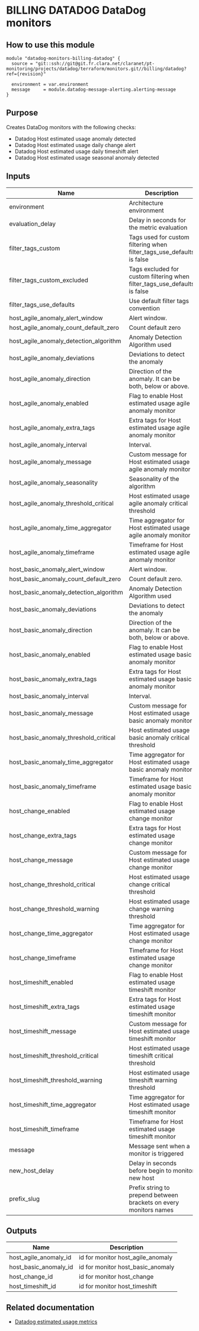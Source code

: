 # BILLING DATADOG DataDog monitors

## How to use this module

```
module "datadog-monitors-billing-datadog" {
  source = "git::ssh://git@git.fr.clara.net/claranet/pt-monitoring/projects/datadog/terraform/monitors.git//billing/datadog?ref={revision}"

  environment = var.environment
  message     = module.datadog-message-alerting.alerting-message
}

```

## Purpose

Creates DataDog monitors with the following checks:

- Datadog Host estimated usage anomaly detected
- Datadog Host estimated usage daily change alert
- Datadog Host estimated usage daily timeshift alert
- Datadog Host estimated usage seasonal anomaly detected

## Inputs

| Name | Description | Type | Default | Required |
|------|-------------|:----:|:-----:|:-----:|
| environment | Architecture environment | string | n/a | yes |
| evaluation\_delay | Delay in seconds for the metric evaluation | string | `"15"` | no |
| filter\_tags\_custom | Tags used for custom filtering when filter_tags_use_defaults is false | string | `"*"` | no |
| filter\_tags\_custom\_excluded | Tags excluded for custom filtering when filter_tags_use_defaults is false | string | `""` | no |
| filter\_tags\_use\_defaults | Use default filter tags convention | string | `"true"` | no |
| host\_agile\_anomaly\_alert\_window | Alert window. | string | `"last_4h"` | no |
| host\_agile\_anomaly\_count\_default\_zero | Count default zero | string | `"true"` | no |
| host\_agile\_anomaly\_detection\_algorithm | Anomaly Detection Algorithm used | string | `"agile"` | no |
| host\_agile\_anomaly\_deviations | Deviations to detect the anomaly | string | `"2"` | no |
| host\_agile\_anomaly\_direction | Direction of the anomaly. It can be both, below or above. | string | `"above"` | no |
| host\_agile\_anomaly\_enabled | Flag to enable Host estimated usage agile anomaly monitor | string | `"true"` | no |
| host\_agile\_anomaly\_extra\_tags | Extra tags for Host estimated usage agile anomaly monitor | list(string) | `[]` | no |
| host\_agile\_anomaly\_interval | Interval. | string | `"3600"` | no |
| host\_agile\_anomaly\_message | Custom message for Host estimated usage agile anomaly monitor | string | `""` | no |
| host\_agile\_anomaly\_seasonality | Seasonality of the algorithm | string | `"daily"` | no |
| host\_agile\_anomaly\_threshold\_critical | Host estimated usage agile anomaly  critical threshold | string | `"1"` | no |
| host\_agile\_anomaly\_time\_aggregator | Time aggregator for Host estimated usage agile anomaly monitor | string | `"avg"` | no |
| host\_agile\_anomaly\_timeframe | Timeframe for Host estimated usage agile anomaly monitor | string | `"last_1w"` | no |
| host\_basic\_anomaly\_alert\_window | Alert window. | string | `"last_1d"` | no |
| host\_basic\_anomaly\_count\_default\_zero | Count default zero. | string | `"true"` | no |
| host\_basic\_anomaly\_detection\_algorithm | Anomaly Detection Algorithm used | string | `"basic"` | no |
| host\_basic\_anomaly\_deviations | Deviations to detect the anomaly | string | `"3"` | no |
| host\_basic\_anomaly\_direction | Direction of the anomaly. It can be both, below or above. | string | `"above"` | no |
| host\_basic\_anomaly\_enabled | Flag to enable Host estimated usage basic anomaly monitor | string | `"true"` | no |
| host\_basic\_anomaly\_extra\_tags | Extra tags for Host estimated usage basic anomaly monitor | list(string) | `[]` | no |
| host\_basic\_anomaly\_interval | Interval. | string | `"3600"` | no |
| host\_basic\_anomaly\_message | Custom message for Host estimated usage basic anomaly monitor | string | `""` | no |
| host\_basic\_anomaly\_threshold\_critical | Host estimated usage basic anomaly critical threshold | string | `"1"` | no |
| host\_basic\_anomaly\_time\_aggregator | Time aggregator for Host estimated usage basic anomaly monitor | string | `"avg"` | no |
| host\_basic\_anomaly\_timeframe | Timeframe for Host estimated usage basic anomaly monitor | string | `"last_1w"` | no |
| host\_change\_enabled | Flag to enable Host estimated usage change monitor | string | `"true"` | no |
| host\_change\_extra\_tags | Extra tags for Host estimated usage change monitor | list(string) | `[]` | no |
| host\_change\_message | Custom message for Host estimated usage change monitor | string | `""` | no |
| host\_change\_threshold\_critical | Host estimated usage change critical threshold | string | `"60"` | no |
| host\_change\_threshold\_warning | Host estimated usage change warning threshold | string | `"40"` | no |
| host\_change\_time\_aggregator | Time aggregator for Host estimated usage change monitor | string | `"max"` | no |
| host\_change\_timeframe | Timeframe for Host estimated usage change monitor | string | `"last_15m"` | no |
| host\_timeshift\_enabled | Flag to enable Host estimated usage timeshift monitor | string | `"true"` | no |
| host\_timeshift\_extra\_tags | Extra tags for Host estimated usage timeshift monitor | list(string) | `[]` | no |
| host\_timeshift\_message | Custom message for Host estimated usage timeshift monitor | string | `""` | no |
| host\_timeshift\_threshold\_critical | Host estimated usage timeshift critical threshold | string | `"60"` | no |
| host\_timeshift\_threshold\_warning | Host estimated usage timeshift warning threshold | string | `"40"` | no |
| host\_timeshift\_time\_aggregator | Time aggregator for Host estimated usage timeshift monitor | string | `"max"` | no |
| host\_timeshift\_timeframe | Timeframe for Host estimated usage timeshift monitor | string | `"last_1d"` | no |
| message | Message sent when a monitor is triggered | string | n/a | yes |
| new\_host\_delay | Delay in seconds before begin to monitor new host | string | `"300"` | no |
| prefix\_slug | Prefix string to prepend between brackets on every monitors names | string | `""` | no |

## Outputs

| Name | Description |
|------|-------------|
| host\_agile\_anomaly\_id | id for monitor host_agile_anomaly |
| host\_basic\_anomaly\_id | id for monitor host_basic_anomaly |
| host\_change\_id | id for monitor host_change |
| host\_timeshift\_id | id for monitor host_timeshift |

## Related documentation
* [Datadog estimated usage metrics](https://docs.datadoghq.com/account_management/billing/usage_metrics/)
